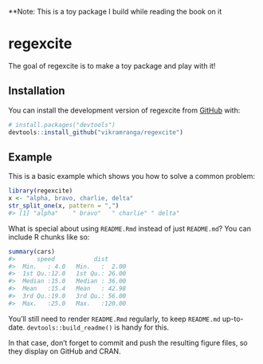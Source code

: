 
<!-- README.md is generated from README.Rmd. Please edit that file -->

\*\*Note: This is a toy package I build while reading the book on it

# regexcite

<!-- badges: start -->
<!-- badges: end -->

The goal of regexcite is to make a toy package and play with it!

## Installation

You can install the development version of regexcite from
[GitHub](https://github.com/) with:

``` r
# install.packages("devtools")
devtools::install_github("vikramranga/regexcite")
```

## Example

This is a basic example which shows you how to solve a common problem:

``` r
library(regexcite)
x <- "alpha, bravo, charlie, delta"
str_split_one(x, pattern = ",")
#> [1] "alpha"    " bravo"   " charlie" " delta"
```

What is special about using `README.Rmd` instead of just `README.md`?
You can include R chunks like so:

``` r
summary(cars)
#>      speed           dist       
#>  Min.   : 4.0   Min.   :  2.00  
#>  1st Qu.:12.0   1st Qu.: 26.00  
#>  Median :15.0   Median : 36.00  
#>  Mean   :15.4   Mean   : 42.98  
#>  3rd Qu.:19.0   3rd Qu.: 56.00  
#>  Max.   :25.0   Max.   :120.00
```

You’ll still need to render `README.Rmd` regularly, to keep `README.md`
up-to-date. `devtools::build_readme()` is handy for this.

In that case, don’t forget to commit and push the resulting figure
files, so they display on GitHub and CRAN.
